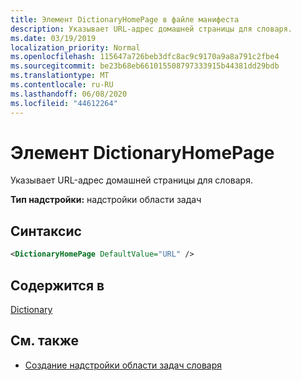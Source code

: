 ```yaml
---
title: Элемент DictionaryHomePage в файле манифеста
description: Указывает URL-адрес домашней страницы для словаря.
ms.date: 03/19/2019
localization_priority: Normal
ms.openlocfilehash: 115647a726beb3dfc8ac9c9170a9a8a791c2fbe4
ms.sourcegitcommit: be23b68eb661015508797333915b44381dd29bdb
ms.translationtype: MT
ms.contentlocale: ru-RU
ms.lasthandoff: 06/08/2020
ms.locfileid: "44612264"
---
```

# <a name="dictionaryhomepage-element"></a>Элемент DictionaryHomePage

Указывает URL-адрес домашней страницы для словаря.

**Тип надстройки:** надстройки области задач

## <a name="syntax"></a>Синтаксис

```XML
<DictionaryHomePage DefaultValue="URL" />
```

## <a name="contained-in"></a>Содержится в

[Dictionary](dictionary.md)

## <a name="see-also"></a>См. также

- [Создание надстройки области задач словаря](../../word/dictionary-task-pane-add-ins.md)
